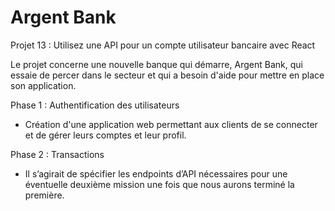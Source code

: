 # Argent Bank

Projet 13 : Utilisez une API pour un compte utilisateur bancaire avec React

Le projet concerne une nouvelle banque qui démarre, Argent Bank, qui essaie de percer dans le secteur et qui a besoin d'aide pour mettre en place son application.

Phase 1 : Authentification des utilisateurs
- Création d'une application web permettant aux clients de se connecter et de gérer leurs comptes et leur profil.
  
Phase 2 : Transactions
- Il s’agirait de spécifier les endpoints d’API nécessaires pour une éventuelle deuxième mission une fois que nous aurons terminé la première.
